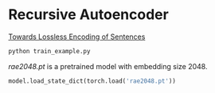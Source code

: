 # Recursive Autoencoder
[Towards Lossless Encoding of Sentences](https://arxiv.org/abs/1906.01659)
```bash
python train_example.py
```

*rae2048.pt* is a pretrained model with embedding size 2048.
```python
model.load_state_dict(torch.load('rae2048.pt'))
```
